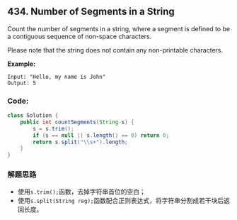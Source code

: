 ## 434. Number of Segments in a String

Count the number of segments in a string, where a segment is defined to be a contiguous sequence of non-space characters.

Please note that the string does not contain any non-printable characters.

**Example:**

```
Input: "Hello, my name is John"
Output: 5
```

### Code:

```java
class Solution {
    public int countSegments(String s) {
        s = s.trim();
        if (s == null || s.length() == 0) return 0;
        return s.split("\\s+").length;
    }
}
```

### 解题思路
* 使用```s.trim();```函数，去掉字符串首位的空白；
* 使用```s.split(String reg);```函数配合正则表达式，将字符串分割成若干块后返回长度。